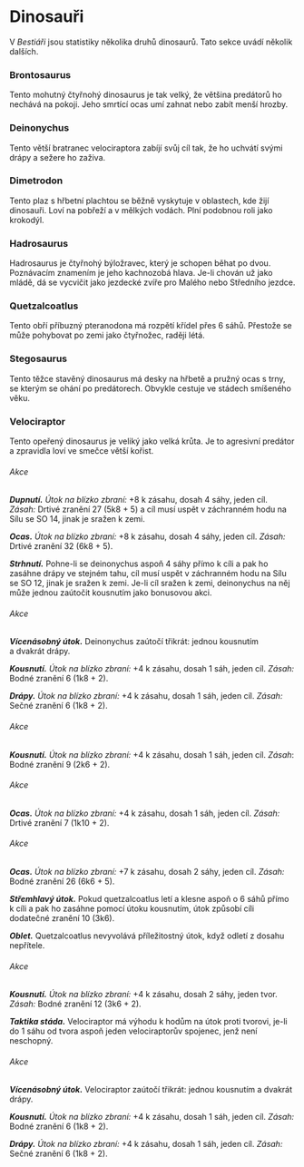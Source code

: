 # Dinosauři

V *Bestiáři* jsou statistiky několika druhů dinosaurů. Tato sekce uvádí několik dalších.

### Brontosaurus

Tento mohutný čtyřnohý dinosaurus je tak velký, že většina predátorů ho nechává na pokoji. Jeho smrtící ocas umí zahnat nebo zabít menší hrozby.

### Deinonychus

Tento větší bratranec velociraptora zabíjí svůj cíl tak, že ho uchvátí svými drápy a sežere ho zaživa.

### Dimetrodon

Tento plaz s hřbetní plachtou se běžně vyskytuje v oblastech, kde žijí dinosauři. Loví na pobřeží a v mělkých vodách. Plní podobnou roli jako krokodýl.

### Hadrosaurus

Hadrosaurus je čtyřnohý býložravec, který je schopen běhat po dvou. Poznávacím znamením je jeho kachnozobá hlava. Je-li chován už jako mládě, dá se vycvičit jako jezdecké zvíře pro Malého nebo Středního jezdce.

### Quetzalcoatlus

Tento obří příbuzný pteranodona má rozpětí křídel přes 6 sáhů. Přestože se může pohybovat po zemi jako čtyřnožec, raději létá.

### Stegosaurus

Tento těžce stavěný dinosaurus má desky na hřbetě a pružný ocas s trny, se kterým se ohání po predátorech. Obvykle cestuje ve stádech smíšeného věku.

### Velociraptor

Tento opeřený dinosaurus je veliký jako velká krůta. Je to agresivní predátor a zpravidla loví ve smečce větší kořist.

<Monster 
    title="Brontosaurus"
    subtitle="Gigantické zvíře, bez přesvědčení"
    armor-class="15 (přirozená zbroj)"
    hit-points="121 (9k20 + 27)"
    speed="6 sáhů"
    str="21 (+5)"
    dex="9 (–1)"
    con="17 (+3)"
    int="2 (–4)"
    wis="10 (+0)"
    cha="7 (–2)"
    saving-thros="Odl +6"
    skills=""
    damage-vulnerabilities=""
    damage-resistance=""
    damage-immunities=""
    condition-immunities=""
    senses="pasivní Vnímání 10"
    languages="—"
    challenge="5 (1 800 ZK)"
    >

###### Akce

***Dupnutí.*** *Útok na blízko zbraní:* +8 k zásahu, dosah 4 sáhy, jeden cíl. *Zásah:* Drtivé zranění 27 (5k8 + 5) a cíl musí uspět v záchranném hodu na Sílu se SO 14, jinak je sražen k zemi.

***Ocas.*** *Útok na blízko zbraní:* +8 k zásahu, dosah 4 sáhy, jeden cíl. *Zásah:* Drtivé zranění 32 (6k8 + 5).

</Monster>


<Monster 
    title="Deinonychus"
    subtitle="Střední zvíře, bez přesvědčení"
    armor-class="13 (přirozená zbroj)"
    hit-points="26 (4k8 + 8)"
    speed="8 sáhů"
    str="15 (+2)"
    dex="15 (+2)"
    con="14 (+2)"
    int="4 (–3)"
    wis="12 (+1)"
    cha="6 (–2)"
    saving-thros=""
    skills="Vnímání +3"
    damage-vulnerabilities=""
    damage-resistance=""
    damage-immunities=""
    condition-immunities=""
    senses="pasivní Vnímání 13"
    languages="—"
    challenge="1 (200 ZK)"
    >

***Strhnutí.*** Pohne-li se deinonychus aspoň 4 sáhy přímo k cíli a pak ho zasáhne drápy ve stejném tahu, cíl musí uspět v záchranném hodu na Sílu se SO 12, jinak je sražen k zemi. Je-li cíl sražen k zemi, deinonychus na něj může jednou zaútočit kousnutím jako bonusovou akci.

###### Akce

***Vícenásobný útok.*** Deinonychus zaútočí třikrát: jednou kousnutím a dvakrát drápy.

***Kousnutí.*** *Útok na blízko zbraní:* +4 k zásahu, dosah 1 sáh, jeden cíl. *Zásah:* Bodné zranění 6 (1k8 + 2).

***Drápy.*** *Útok na blízko zbraní:* +4 k zásahu, dosah 1 sáh, jeden cíl. *Zásah:* Sečné zranění 6 (1k8 + 2).

</Monster>


<Monster 
    title="Dimetrodon"
    subtitle="Střední zvíře, bez přesvědčení"
    armor-class="12 (přirozená zbroj)"
    hit-points="19 (3k8 + 6)"
    speed="6 sáhů, plavání 4 sáhy"
    str="14 (+2)"
    dex="10 (+0)"
    con="15 (+2)"
    int="2 (–4)"
    wis="10 (+0)"
    cha="5 (–3)"
    saving-thros=""
    skills="Vnímání +2"
    damage-vulnerabilities=""
    damage-resistance=""
    damage-immunities=""
    condition-immunities=""
    senses="pasivní Vnímání 12"
    languages="—"
    challenge="1/4 (50 ZK)"
    >

###### Akce


***Kousnutí.*** *Útok na blízko zbraní:* +4 k zásahu, dosah 1 sáh, jeden cíl. *Zásah*: Bodné zranění 9 (2k6 + 2).

</Monster>


<Monster 
    title="Hadrosaurus"
    subtitle="Velké zvíře, bez přesvědčení"
    armor-class="14 (přirozená zbroj)"
    hit-points="19 (3k10 + 3)"
    speed="8 sáhů"
    str="15 (+2)"
    dex="10 (+0)"
    con="13 (+1)"
    int="2 (–4)"
    wis="10 (+0)"
    cha="5 (–3)"
    saving-thros=""
    skills="Vnímání +2"
    damage-vulnerabilities=""
    damage-resistance=""
    damage-immunities=""
    condition-immunities=""
    senses="pasivní Vnímání 12"
    languages="—"
    challenge="1/4 (50 ZK)"
    >

###### Akce

***Ocas.*** *Útok na blízko zbraní:* +4 k zásahu, dosah 1 sáh, jeden cíl. *Zásah:* Drtivé zranění 7 (1k10 + 2).

</Monster>


<Monster 
    title="Stegosaurus"
    subtitle="Obrovské zvíře, bez přesvědčení"
    armor-class="13 (přirozená zbroj)"
    hit-points="76 (8k12 + 24)"
    speed="8 sáhů"
    str="20 (+5)"
    dex="9 (–1)"
    con="17 (+3)"
    int="2 (–4)"
    wis="11 (+0)"
    cha="5 (–3)"
    saving-thros=""
    skills=""
    damage-vulnerabilities=""
    damage-resistance=""
    damage-immunities=""
    condition-immunities=""
    senses="pasivní Vnímání 10"
    languages="—"
    challenge="4 (1 100 ZK)"
    >

###### Akce

***Ocas.*** *Útok na blízko zbraní:* +7 k zásahu, dosah 2 sáhy, jeden cíl. *Zásah:* Bodné zranění 26 (6k6 + 5).

</Monster>

<Monster 
    title="Quetzalcoatlus"
    subtitle="Obrovské zvíře, bez přesvědčení"
    armor-class="13 (přirozená zbroj)"
    hit-points="30 (4k12 + 4)"
    speed="2 sáhy, létání 16 sáhů"
    str="15 (+2)"
    dex="13 (+1)"
    con="13 (+1)"
    int="2 (–4)"
    wis="10 (+0)"
    cha="5 (–3)"
    saving-thros=""
    skills="Vnímání +2"
    damage-vulnerabilities=""
    damage-resistance=""
    damage-immunities=""
    condition-immunities=""
    senses="pasivní Vnímání 12"
    languages="—"
    challenge="2 (450 ZK)"
    >

***Střemhlavý útok.*** Pokud quetzalcoatlus letí a klesne aspoň o 6 sáhů přímo k cíli a pak ho zasáhne pomocí útoku kousnutím, útok způsobí cíli dodatečné zranění 10 (3k6).

***Oblet.*** Quetzalcoatlus nevyvolává příležitostný útok, když odletí z dosahu nepřítele.

###### Akce

***Kousnutí.*** *Útok na blízko zbraní:* +4 k zásahu, dosah 2 sáhy, jeden tvor. *Zásah:* Bodné zranění 12 (3k6 + 2).

</Monster>

<Monster 
    title="Velociraptor"
    subtitle="Drobné zvíře, bez přesvědčení"
    armor-class="13 (přirozená zbroj)"
    hit-points="10 (3k4 + 3)"
    speed="6 sáhů"
    str="6 (–2)"
    dex="14 (+2)"
    con="13 (+1)"
    int="4 (–3)"
    wis="12 (+1)"
    cha="6 (–2)"
    saving-thros=""
    skills="Vnímání +3"
    damage-vulnerabilities=""
    damage-resistance=""
    damage-immunities=""
    condition-immunities=""
    senses="pasivní Vnímání 13"
    languages="—"
    challenge="1/4 (50 ZK)"
    >

***Taktika stáda.*** Velociraptor má výhodu k hodům na útok proti tvorovi, je-li do 1 sáhu od tvora aspoň jeden velociraptorův spojenec, jenž není neschopný.

###### Akce

***Vícenásobný útok.*** Velociraptor zaútočí třikrát: jednou kousnutím a dvakrát drápy.

***Kousnutí.*** *Útok na blízko zbraní:* +4 k zásahu, dosah 1 sáh, jeden cíl. *Zásah:* Bodné zranění 6 (1k8 + 2).

***Drápy.*** *Útok na blízko zbraní:* +4 k zásahu, dosah 1 sáh, jeden cíl. *Zásah:* Sečné zranění 6 (1k8 + 2).

</Monster>

